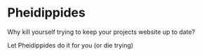 Pheidippides
============

Why kill yourself trying to keep your projects website up to date?

Let Pheidippides do it for you (or die trying)